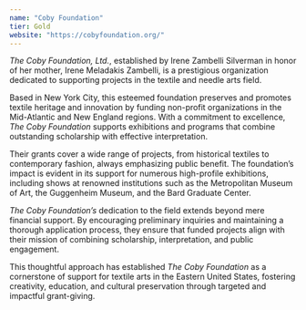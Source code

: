 ```yaml
---
name: "Coby Foundation"
tier: Gold
website: "https://cobyfoundation.org/"
---
```


_The Coby Foundation, Ltd._, established by Irene Zambelli Silverman in
honor of her mother, Irene Meladakis Zambelli, is a prestigious
organization dedicated to supporting projects in the textile and needle
arts field.

Based in New York City, this esteemed foundation preserves and promotes
textile heritage and innovation by funding non-profit organizations in
the Mid-Atlantic and New England regions. With a commitment to
excellence, _The Coby Foundation_ supports exhibitions and programs that
combine outstanding scholarship with effective interpretation.

Their grants cover a wide range of projects, from historical textiles
to contemporary fashion, always emphasizing public benefit. The
foundation’s impact is evident in its support for numerous high-profile
exhibitions, including shows at renowned institutions such as the
Metropolitan Museum of Art, the Guggenheim Museum, and the Bard
Graduate Center.

_The Coby Foundation’s_ dedication to the field extends beyond mere
financial support. By encouraging preliminary inquiries and maintaining
a thorough application process, they ensure that funded projects align
with their mission of combining scholarship, interpretation, and public
engagement.

This thoughtful approach has established _The Coby Foundation_ as a
cornerstone of support for textile arts in the Eastern United States,
fostering creativity, education, and cultural preservation through
targeted and impactful grant-giving.
